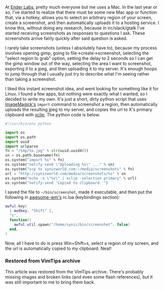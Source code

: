 <!-- :metadata:

title: Awesome-wm screenshot hotkey
tags: Programming, Linux
publishedAt: 2015-02-12T17:18:03-0700
summary:

At [Ender Labs](http://enderlabs.com), pretty much everyone but me uses a Mac.
In the last year or so, I've started to realize that there must be some new Mac
app or function that, via a hotkey, allows you to select an arbitrary region of
your screen, create a screenshot, and then automatically uploads it to a
hosting service. I know this, without doing any research, because in
irc/slack/gtalk I've started receiving screenshots as responses to questions I
ask. These screenshots arrive fairly quickly after said question is asked.

-->

At [Ender Labs](http://enderlabs.com), pretty much everyone but me uses a Mac.
In the last year or so, I've started to realize that there must be some new Mac
app or function that, via a hotkey, allows you to select an arbitrary region of
your screen, create a screenshot, and then automatically uploads it to a
hosting service. I know this, without doing any research, because in
irc/slack/gtalk I've started receiving screenshots as responses to questions I
ask. These screenshots arrive fairly quickly after said question is asked.

I rarely take screenshots (unless I absolutely have to), because my process
involves opening gimp, going to file->create->screenshot, selecting the "select
region to grab" option, setting the delay to 2 seconds so I can get the gimp
window out of the way, selecting the area I want to screenshot, exporting it to
a jpeg, and then uploading it to my server. It's enough hoops to jump through
that I usually just try to describe what I'm seeing rather than taking a
screenshot.

I liked this instant screenshot idea, and went looking for something like it
for Linux. I found a few apps, but nothing were exactly what I wanted, so I
decided to write my own. It's just a short, dirty python script that uses
[ImageMagick's](http://www.imagemagick.org/) `import` command to screenshot
a region, then automatically uploads the resulting jpeg to my server, and
copies the url to X's primary clipboard with
[xclip](http://linux.die.net/man/1/xclip). The python code is below.

```python
#!/usr/bin/env python

import os
import os.path
import uuid
import urlparse
fn = "/tmp/%s.jpg" % str(uuid.uuid4())
sn = os.path.basename(fn)
os.system("import %s" % fn)
os.system("notify-send \"Uploading %s\" ..." % sn)
os.system("scp %s synicworld.com:~/media/screenshots" % fn)
url = "http://synicworld.com/media/screenshots/%s" % sn
os.system("echo -n \"%s\" | xclip -selection primary" % url)
os.system("notify-send 'Copied to clipboard.'")
```

I saved the file to `~/bin/screenshot`, made it executable, and then put the
following in [awesome-wm's](http://awesome.naquadah.org/) rc.lua (keybindings
section):

```lua
awful.key(
  { modkey, "Shift" },
  "s",
  function()
    awful.util.spawn("/home/synic/bin/screenshot", false)
  end,
)
```

Now, all I have to do is press Win+Shift+s, select a region of my screen, and
the url is automatically copied to my clipboard. Neat!

<div class="restored-from-archive">
  <h3>Restored from VimTips archive</h3>
  <p>
  This article was restored from the VimTips archive. There's probably
  missing images and broken links (and even some flash references), but it
  was still important to me to bring them back.
  </p>
</div>
